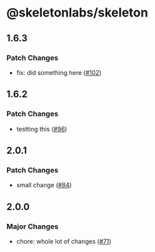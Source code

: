 # @skeletonlabs/skeleton

## 1.6.3

### Patch Changes

- fix: did something here ([#102](https://github.com/AdrianGonz97/experimental-skeleton-monorepo/pull/102))

## 1.6.2

### Patch Changes

- testting this ([#96](https://github.com/AdrianGonz97/experimental-skeleton-monorepo/pull/96))

## 2.0.1

### Patch Changes

- small change ([#84](https://github.com/AdrianGonz97/experimental-skeleton-monorepo/pull/84))

## 2.0.0

### Major Changes

- chore: whole lot of changes ([#71](https://github.com/AdrianGonz97/experimental-skeleton-monorepo/pull/71))
